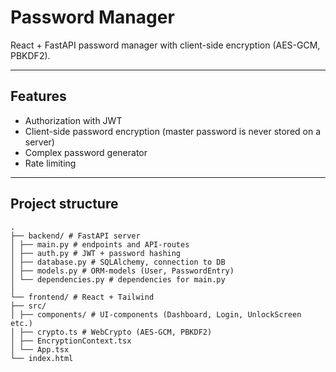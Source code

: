 # Password Manager

React + FastAPI password manager with client-side encryption (AES-GCM, PBKDF2).

---

## Features
- Authorization with JWT
- Client-side password encryption (master password is never stored on a server)
- Complex password generator
- Rate limiting

---

## Project structure
```
.
├── backend/ # FastAPI server
│ ├── main.py # endpoints and API-routes
│ ├── auth.py # JWT + password hashing
│ ├── database.py # SQLAlchemy, connection to DB
│ ├── models.py # ORM-models (User, PasswordEntry)
│ └── dependencies.py # dependencies for main.py
│
└── frontend/ # React + Tailwind
├── src/
│ ├── components/ # UI-components (Dashboard, Login, UnlockScreen etc.)
│ ├── crypto.ts # WebCrypto (AES-GCM, PBKDF2)
│ ├── EncryptionContext.tsx
│ └── App.tsx
└── index.html
```
